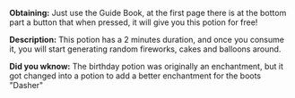 **Obtaining:** Just use the Guide Book, at the first page there is at the bottom part a button that when pressed, it will give you this potion for free!

**Description:** This potion has a 2 minutes duration, and once you consume it, you will start generating random fireworks, cakes and balloons around.

**Did you wknow:** The birthday potion was originally an enchantment, but it got changed into a potion to add a better enchantment for the boots "Dasher"
